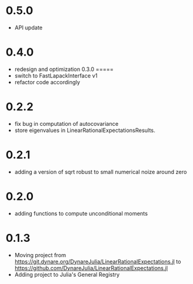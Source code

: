 0.5.0
=====
- API update

0.4.0
=====
- redesign and optimization
0.3.0
=====
- switch to FastLapackInterface v1
- refactor code accordingly

0.2.2
=====
- fix bug in computation of autocovariance
- store eigenvalues in LinearRationalExpectationsResults.

0.2.1
=====
- adding a version of sqrt robust to small numerical noize around zero

0.2.0
=====
- adding functions to compute unconditional moments

0.1.3
======
- Moving project from https://git.dynare.org/DynareJulia/LinearRationalExpectations.jl to https://github.com/DynareJulia/LinearRationalExpectations.jl
- Adding project to Julia's General Registry

